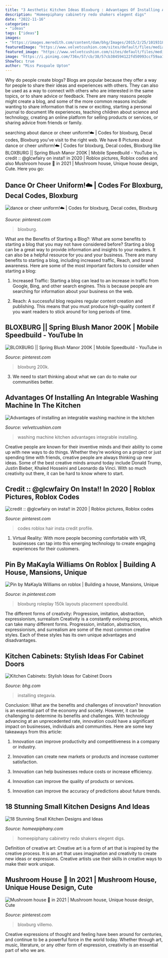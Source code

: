 ```yaml
---
title: "3 Aesthetic Kitchen Ideas Bloxburg : Advantages Of Installing An Integrable Washing Machine In The Kitchen"
description: "Homeepiphany cabinetry redo shakers elegent digs"
date: "2022-11-16"
categories:
- "ideas"
tags: ["ideas"]
images:
- "https://images.meredith.com/content/dam/bhg/Images/2015/2/25/101931882.jpg.rendition.largest.jpg"
featuredImage: "https://www.velvetcushion.com/sites/default/files/media/washing-machine-in-the-kitchen-f02.jpg"
featured_image: "https://www.velvetcushion.com/sites/default/files/media/washing-machine-in-the-kitchen-f02.jpg"
image: "https://i.pinimg.com/736x/57/cb/38/57cb384594122fd50993ccf59aa14ae5.jpg"
ShowToc: true
author: "Miss Pasquale Upton"
---
```



Why do people create blogs?
Blogs are popular because they offer a way for people to share their ideas and experiences with others. They can also be used as a way to connect with others who are interested in the same topics, or to share advice or feedback. There are many reasons people might create a blog, and some of the more common reasons include: wanting to share information that is new or exciting, starting a personal journal to document life experiences, teaching children about science and technology, creating an online platform for selling products or services, or sharing advice from friends or family.

	

		
searching about dance or cheer uniform!☁️ | Codes for bloxburg, Decal codes, Bloxburg you've visit to the right web. We have 8 Pictures about dance or cheer uniform!☁️ | Codes for bloxburg, Decal codes, Bloxburg like BLOXBURG || Spring Blush Manor 200K | Mobile Speedbuild - YouTube in, credit :: @glcwfairy on insta!! in 2020 | Roblox pictures, Roblox codes and also Mushroom house 🏡 in 2021 | Mushroom house, Unique house design, Cute. Here you go:
		
    
## Dance Or Cheer Uniform!☁️ | Codes For Bloxburg, Decal Codes, Bloxburg

<img loading=lazy src="https://i.pinimg.com/736x/33/c2/4b/33c24b4c29dfcaa4a49d1461c1db99f1.jpg" onerror="this.onerror=null;this.src='https://tse3.mm.bing.net/th?id=OIP.nlXQP1OztwdDfSmATWOZ8QHaIb&amp;pid=15.1';" alt="dance or cheer uniform!☁️ | Codes for bloxburg, Decal codes, Bloxburg">

_Source: pinterest.com_

>bloxburg. 

	

What are the Benefits of Starting a Blog?: What are some benefits to starting a blog that you may not have considered before?
Starting a blog can be a great way to provide information and insights to your readers. It can also be a helpful resource for you and your business. There are many benefits to starting a blog, including increased traffic, Reach, and brand awareness. Here are some of the most important factors to consider when starting a blog: 
1. Increased Traffic: Starting a blog can lead to an increase in traffic from Google, Bing, and other search engines. This is because people are searching for information about your business on the web. 

2. Reach: A successful blog requires regular content creation and publishing. This means that you must produce high-quality content if you want readers to stick around for long periods of time.

    
## BLOXBURG || Spring Blush Manor 200K | Mobile Speedbuild - YouTube In

<img loading=lazy src="https://i.pinimg.com/736x/00/5f/ed/005fed3b27ad6922a33ff527b54a85d2.jpg" onerror="this.onerror=null;this.src='https://tse2.mm.bing.net/th?id=OIP.j3icyEnwIJAOU-nS-n9dmgHaFj&amp;pid=15.1';" alt="BLOXBURG || Spring Blush Manor 200K | Mobile Speedbuild - YouTube in">

_Source: pinterest.com_

>bloxburg 200k. 

	

3. We need to start thinking about what we can do to make our communities better.

    
## Advantages Of Installing An Integrable Washing Machine In The Kitchen

<img loading=lazy src="https://www.velvetcushion.com/sites/default/files/media/washing-machine-in-the-kitchen-f02.jpg" onerror="this.onerror=null;this.src='https://tse2.mm.bing.net/th?id=OIP.iyYGkbI45gWMWJq-OyUcuQHaGO&amp;pid=15.1';" alt="Advantages of installing an integrable washing machine in the kitchen">

_Source: velvetcushion.com_

>washing machine kitchen advantages integrable installing. 

	

Creative people are known for their inventive minds and their ability to come up with new ways to do things. Whether they’re working on a project or just spending time with friends, creative people are always thinking up new ideas. Some of the best creative minds around today include Donald Trump, Justin Bieber, Khaled Hosseini and Leonardo da Vinci. With so much creativity out there, it can be hard to know where to start.

    
## Credit :: @glcwfairy On Insta!! In 2020 | Roblox Pictures, Roblox Codes

<img loading=lazy src="https://i.pinimg.com/736x/ce/42/b2/ce42b22314861bc401f6d5d196e2f87a.jpg" onerror="this.onerror=null;this.src='https://tse2.mm.bing.net/th?id=OIP.DKVQMDLA_HkOZX3DrpQnawHaHP&amp;pid=15.1';" alt="credit :: @glcwfairy on insta!! in 2020 | Roblox pictures, Roblox codes">

_Source: pinterest.com_

>codes roblox hair insta credit profile. 

	

1. Virtual Reality: With more people becoming comfortable with VR, businesses can tap into this emerging technology to create engaging experiences for their customers.

    
## Pin By MaKayla Williams On Roblox | Building A House, Mansions, Unique

<img loading=lazy src="https://i.pinimg.com/736x/57/cb/38/57cb384594122fd50993ccf59aa14ae5.jpg" onerror="this.onerror=null;this.src='https://tse4.mm.bing.net/th?id=OIP.YAzcvtWZ0H5cB64apNmXVQHaEK&amp;pid=15.1';" alt="Pin by MaKayla Williams on roblox | Building a house, Mansions, Unique">

_Source: in.pinterest.com_

>bloxburg roleplay 150k layouts placement speedbuild. 

	

The different forms of creativity: Progression, imitation, abstraction, expressionism, surrealism
Creativity is a constantly evolving process, which can take many different forms. Progression, imitation, abstraction, expressionism, and surrealism are some of the most common creative styles. Each of these styles has its own unique advantages and disadvantages.

    
## Kitchen Cabinets: Stylish Ideas For Cabinet Doors

<img loading=lazy src="https://images.meredith.com/content/dam/bhg/Images/2015/2/25/101931882.jpg.rendition.largest.jpg" onerror="this.onerror=null;this.src='https://tse1.mm.bing.net/th?id=OIP.2A3ONA4DeFehRk1Uh96nhAHaJ3&amp;pid=15.1';" alt="Kitchen Cabinets: Stylish Ideas for Cabinet Doors">

_Source: bhg.com_

>installing stegavia. 

	

Conclusion: What are the benefits and challenges of innovation?
Innovation is an essential part of the economy and society. However, it can be challenging to determine its benefits and challenges. With technology advancing at an unprecedented rate, innovation could have a significant impact on businesses, individuals and communities. Here are some key takeaways from this article:
1. Innovation can improve productivity and competitiveness in a company or industry.

2. Innovation can create new markets or products and increase customer satisfaction.

3. Innovation can help businesses reduce costs or increase efficiency.

4. Innovation can improve the quality of products or services.

5. Innovation can improve the accuracy of predictions about future trends.

    
## 18 Stunning Small Kitchen Designs And Ideas

<img loading=lazy src="https://homeepiphany.com/wp-content/uploads/2016/08/18-Stunning-Small-Kitchen-Designs-and-Ideas-1.jpg" onerror="this.onerror=null;this.src='https://tse3.mm.bing.net/th?id=OIP.pFec52mIdz5WLsw62VUVhQHaLJ&amp;pid=15.1';" alt="18 Stunning Small Kitchen Designs and Ideas">

_Source: homeepiphany.com_

>homeepiphany cabinetry redo shakers elegent digs. 

	

Definition of creative art:
Creative art is a form of art that is inspired by the creative process. It is an art that uses imagination and creativity to create new ideas or expressions. Creative artists use their skills in creative ways to make their work unique.

    
## Mushroom House 🏡 In 2021 | Mushroom House, Unique House Design, Cute

<img loading=lazy src="https://i.pinimg.com/736x/41/cd/eb/41cdeb023d8ad53cfd08ff4f7bd92c8b.jpg" onerror="this.onerror=null;this.src='https://tse1.mm.bing.net/th?id=OIP.-h66xxDp9FRl2veiKeR-PQHaG7&amp;pid=15.1';" alt="Mushroom house 🏡 in 2021 | Mushroom house, Unique house design, Cute">

_Source: pinterest.com_

>bloxburg villemo. 

	

Creative expressions of thought and feeling have been around for centuries, and continue to be a powerful force in the world today. Whether through art, music, literature, or any other form of expression, creativity is an essential part of who we are.

